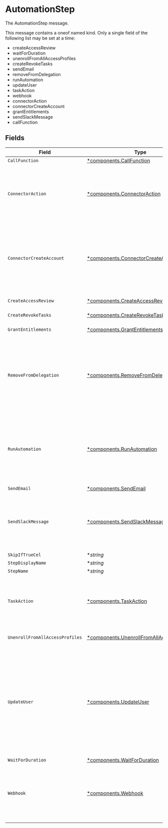 # AutomationStep

The AutomationStep message.

This message contains a oneof named kind. Only a single field of the following list may be set at a time:
  - createAccessReview
  - waitForDuration
  - unenrollFromAllAccessProfiles
  - createRevokeTasks
  - sendEmail
  - removeFromDelegation
  - runAutomation
  - updateUser
  - taskAction
  - webhook
  - connectorAction
  - connectorCreateAccount
  - grantEntitlements
  - sendSlackMessage
  - callFunction



## Fields

| Field                                                                                                                                                                                                                                                                                                                 | Type                                                                                                                                                                                                                                                                                                                  | Required                                                                                                                                                                                                                                                                                                              | Description                                                                                                                                                                                                                                                                                                           |
| --------------------------------------------------------------------------------------------------------------------------------------------------------------------------------------------------------------------------------------------------------------------------------------------------------------------- | --------------------------------------------------------------------------------------------------------------------------------------------------------------------------------------------------------------------------------------------------------------------------------------------------------------------- | --------------------------------------------------------------------------------------------------------------------------------------------------------------------------------------------------------------------------------------------------------------------------------------------------------------------- | --------------------------------------------------------------------------------------------------------------------------------------------------------------------------------------------------------------------------------------------------------------------------------------------------------------------- |
| `CallFunction`                                                                                                                                                                                                                                                                                                        | [*components.CallFunction](../../models/components/callfunction.md)                                                                                                                                                                                                                                                   | :heavy_minus_sign:                                                                                                                                                                                                                                                                                                    | The CallFunction message.                                                                                                                                                                                                                                                                                             |
| `ConnectorAction`                                                                                                                                                                                                                                                                                                     | [*components.ConnectorAction](../../models/components/connectoraction.md)                                                                                                                                                                                                                                             | :heavy_minus_sign:                                                                                                                                                                                                                                                                                                    | The ConnectorAction message.<br/><br/>This message contains a oneof named connector_identifier. Only a single field of the following list may be set at a time:<br/>  - connectorRef<br/>                                                                                                                             |
| `ConnectorCreateAccount`                                                                                                                                                                                                                                                                                              | [*components.ConnectorCreateAccount](../../models/components/connectorcreateaccount.md)                                                                                                                                                                                                                               | :heavy_minus_sign:                                                                                                                                                                                                                                                                                                    | The ConnectorCreateAccount message.<br/><br/>This message contains a oneof named create_account_arguments. Only a single field of the following list may be set at a time:<br/>  - userIdCel<br/>  - userProperties<br/>                                                                                              |
| `CreateAccessReview`                                                                                                                                                                                                                                                                                                  | [*components.CreateAccessReview](../../models/components/createaccessreview.md)                                                                                                                                                                                                                                       | :heavy_minus_sign:                                                                                                                                                                                                                                                                                                    | The CreateAccessReview message.                                                                                                                                                                                                                                                                                       |
| `CreateRevokeTasks`                                                                                                                                                                                                                                                                                                   | [*components.CreateRevokeTasks](../../models/components/createrevoketasks.md)                                                                                                                                                                                                                                         | :heavy_minus_sign:                                                                                                                                                                                                                                                                                                    | The CreateRevokeTasks message.                                                                                                                                                                                                                                                                                        |
| `GrantEntitlements`                                                                                                                                                                                                                                                                                                   | [*components.GrantEntitlements](../../models/components/grantentitlements.md)                                                                                                                                                                                                                                         | :heavy_minus_sign:                                                                                                                                                                                                                                                                                                    | The GrantEntitlements message.                                                                                                                                                                                                                                                                                        |
| `RemoveFromDelegation`                                                                                                                                                                                                                                                                                                | [*components.RemoveFromDelegation](../../models/components/removefromdelegation.md)                                                                                                                                                                                                                                   | :heavy_minus_sign:                                                                                                                                                                                                                                                                                                    | RemoveFromDelegation: find all users that have the target user as their delegated user, and modify the delegation.<br/><br/>This message contains a oneof named replacement_user. Only a single field of the following list may be set at a time:<br/>  - replacementUserIdCel<br/>  - replacementUserRef<br/>        |
| `RunAutomation`                                                                                                                                                                                                                                                                                                       | [*components.RunAutomation](../../models/components/runautomation.md)                                                                                                                                                                                                                                                 | :heavy_minus_sign:                                                                                                                                                                                                                                                                                                    | RunAutomation: kick off the execution of an automation template.<br/><br/>This message contains a oneof named automation_template. Only a single field of the following list may be set at a time:<br/>  - automationTemplateRef<br/>  - automationTemplateIdCel<br/>                                                 |
| `SendEmail`                                                                                                                                                                                                                                                                                                           | [*components.SendEmail](../../models/components/sendemail.md)                                                                                                                                                                                                                                                         | :heavy_minus_sign:                                                                                                                                                                                                                                                                                                    | The SendEmail message.                                                                                                                                                                                                                                                                                                |
| `SendSlackMessage`                                                                                                                                                                                                                                                                                                    | [*components.SendSlackMessage](../../models/components/sendslackmessage.md)                                                                                                                                                                                                                                           | :heavy_minus_sign:                                                                                                                                                                                                                                                                                                    | The SendSlackMessage message.<br/><br/>This message contains a oneof named channel. Only a single field of the following list may be set at a time:<br/>  - channelName<br/>  - channelNameCel<br/>                                                                                                                   |
| `SkipIfTrueCel`                                                                                                                                                                                                                                                                                                       | **string*                                                                                                                                                                                                                                                                                                             | :heavy_minus_sign:                                                                                                                                                                                                                                                                                                    | The skipIfTrueCel field.                                                                                                                                                                                                                                                                                              |
| `StepDisplayName`                                                                                                                                                                                                                                                                                                     | **string*                                                                                                                                                                                                                                                                                                             | :heavy_minus_sign:                                                                                                                                                                                                                                                                                                    | The stepDisplayName field.                                                                                                                                                                                                                                                                                            |
| `StepName`                                                                                                                                                                                                                                                                                                            | **string*                                                                                                                                                                                                                                                                                                             | :heavy_minus_sign:                                                                                                                                                                                                                                                                                                    | The stepName field.                                                                                                                                                                                                                                                                                                   |
| `TaskAction`                                                                                                                                                                                                                                                                                                          | [*components.TaskAction](../../models/components/taskaction.md)                                                                                                                                                                                                                                                       | :heavy_minus_sign:                                                                                                                                                                                                                                                                                                    | The TaskAction message.<br/><br/>This message contains a oneof named action. Only a single field of the following list may be set at a time:<br/>  - close<br/>  - reassign<br/>                                                                                                                                      |
| `UnenrollFromAllAccessProfiles`                                                                                                                                                                                                                                                                                       | [*components.UnenrollFromAllAccessProfiles](../../models/components/unenrollfromallaccessprofiles.md)                                                                                                                                                                                                                 | :heavy_minus_sign:                                                                                                                                                                                                                                                                                                    | The UnenrollFromAllAccessProfiles message.                                                                                                                                                                                                                                                                            |
| `UpdateUser`                                                                                                                                                                                                                                                                                                          | [*components.UpdateUser](../../models/components/updateuser.md)                                                                                                                                                                                                                                                       | :heavy_minus_sign:                                                                                                                                                                                                                                                                                                    | The UpdateUser message.<br/><br/>This message contains a oneof named user. Only a single field of the following list may be set at a time:<br/>  - userIdCel<br/>  - userRef<br/><br/><br/>This message contains a oneof named user_status. Only a single field of the following list may be set at a time:<br/>  - userStatusEnum<br/>  - userStatusCel<br/> |
| `WaitForDuration`                                                                                                                                                                                                                                                                                                     | [*components.WaitForDuration](../../models/components/waitforduration.md)                                                                                                                                                                                                                                             | :heavy_minus_sign:                                                                                                                                                                                                                                                                                                    | The WaitForDuration message.                                                                                                                                                                                                                                                                                          |
| `Webhook`                                                                                                                                                                                                                                                                                                             | [*components.Webhook](../../models/components/webhook.md)                                                                                                                                                                                                                                                             | :heavy_minus_sign:                                                                                                                                                                                                                                                                                                    | The Webhook message.<br/><br/>This message contains a oneof named webhook_identifier. Only a single field of the following list may be set at a time:<br/>  - webhookId<br/>  - webhookIdCel<br/>                                                                                                                     |